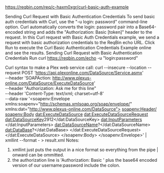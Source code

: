 https://reqbin.com/req/c-haxm0xgr/curl-basic-auth-example

Sending Curl Request with Basic Authentication Credentials
To send basic auth credentials with Curl, use the "-u login: password" command-line option. Curl automatically converts the login: password pair into a Base64-encoded string and adds the "Authorization: Basic [token]" header to the request. In this Curl request with Basic Auth Credentials example, we send a request with basic authorization credentials to the ReqBin echo URL. Click Run to execute the Curl Basic Authentication Credentials Example online and see the results.
Sending Curl Request with Basic Authentication Credentials
Run
curl https://reqbin.com/echo
   -u "login:password"

Curl syntax to make a Plex web service call:
curl --insecure --location --request POST 'https://api.plexonline.com/DataSource/Service.asmx' \
--header 'SOAPAction: http://www.plexus-online.com/DataSource/ExecuteDataSource' \
--header "Authorization: Ask me for this line" \
--header 'Content-Type: text/xml; charset=utf-8' \
--data-raw '<soapenv:Envelope xmlns:soapenv="http://schemas.xmlsoap.org/soap/envelope/" xmlns:dat="http://www.plexus-online.com/DataSource">  <soapenv:Header/>
   <soapenv:Body>
      <dat:ExecuteDataSource>
         <!--Optional:-->
         <dat:ExecuteDataSourceRequest>
            <!--Optional:-->
            <dat:DataSourceKey>2912</dat:DataSourceKey>
            <!--Optional:-->
            <dat:InputParameters>
               <!--Zero or more repetitions:-->
             </dat:InputParameters>
            <!--Optional:-->
            <dat:DataSourceName>?</dat:DataSourceName>
            <!--Optional:-->
            <dat:DataBase>?</dat:DataBase>
         </dat:ExecuteDataSourceRequest>
      </dat:ExecuteDataSource>
   </soapenv:Body>
</soapenv:Envelope>' | xmllint --format - > result.xml
Notes: 
1. xmllint just puts the output in a nice format so everything from the pipe | onward can be ommitted.
2. the authorization line is 'Authorization: Basic ' plus the base64 encoded version of our username:password include the colon.
